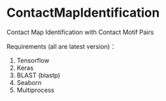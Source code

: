 # ContactMapIdentification
Contact Map Identification with Contact Motif Pairs


Requirements (all are latest version)：
  1. Tensorflow
  2. Keras
  3. BLAST (blastp)
  4. Seaborn
  5. Multiprocess


